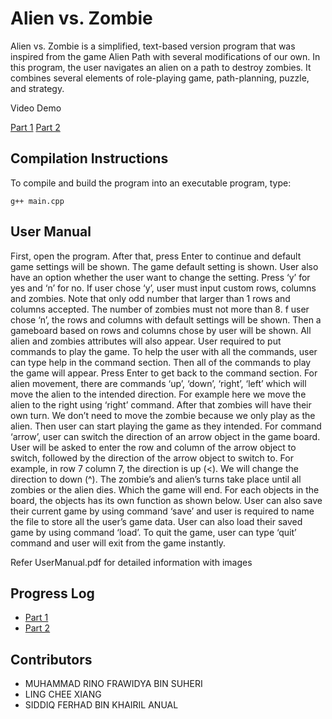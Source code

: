 # Alien vs. Zombie

Alien vs. Zombie is a simplified, text-based version program that was inspired from the game Alien Path with several modifications of our own. In this program, the user navigates an alien on a path to destroy zombies. It combines several elements of role-playing game, path-planning, puzzle, and strategy. 

Video Demo

[Part 1](https://youtu.be/Jzz_fhH3CvA)
[Part 2](https://youtu.be/2Yp9cdy-eII)

## Compilation Instructions

To compile and build the program into an executable program, type:

```
g++ main.cpp 

```

## User Manual
First, open the program. After that, press Enter to continue and default game settings will be shown. The game default setting is shown. User also have an option whether the user want to change the setting. Press ‘y’ for yes and ‘n’ for no. If user chose ‘y’, user must input custom rows, columns and zombies. Note that only odd number that larger than 1 rows and columns accepted. The number of zombies must not more than 8. f user chose ‘n’, the rows and columns with default settings will be shown. Then a gameboard based on rows and columns chose by user will be shown. All alien and zombies attributes will also appear. User required to put commands to play the game. To help the user with all the commands, user can type help in the command section. Then all of the commands to play the game will appear. Press Enter to get back to the command section. For alien movement, there are commands ‘up’, ‘down’, ‘right’, ‘left’ which will move the alien to the intended direction. For example here we move the alien to the right using ‘right’ command. After that zombies will have their own turn. We don’t need to move the zombie because we only play as the alien. Then user can start playing the game as they intended. For command ‘arrow’, user can switch the direction of an arrow object in the game board. User will be asked to enter the row and column of the arrow object to switch, followed by the direction of the arrow object to switch to. For example, in row 7 column 7, the direction is up (<). We will change the direction to down (^). The zombie’s and alien’s turns take place until all zombies or the alien dies. Which the game will end. For each objects in the board, the objects has its own function as shown below. User can also save their current game by using command ‘save’ and user is required to name the file to store all the user’s game data. User can also load their saved game by using command ‘load’. To quit the game, user can type ‘quit’ command and user will exit from the game instantly.

Refer UserManual.pdf for detailed information with images

## Progress Log

- [Part 1](PART1.md)
- [Part 2](PART2.md)

## Contributors

- MUHAMMAD RINO FRAWIDYA BIN SUHERI
- LING CHEE XIANG
- SIDDIQ FERHAD BIN KHAIRIL ANUAL
